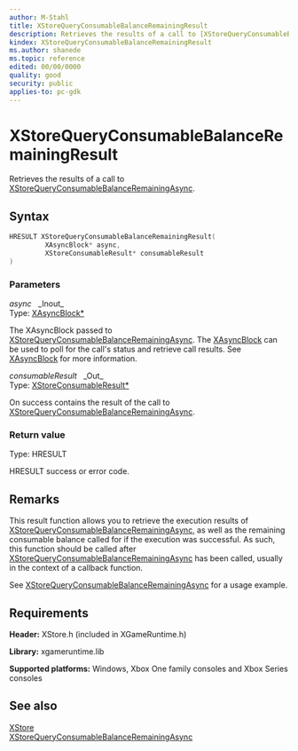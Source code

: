 ```yaml
---
author: M-Stahl
title: XStoreQueryConsumableBalanceRemainingResult
description: Retrieves the results of a call to [XStoreQueryConsumableBalanceRemainingAsync](xstorequeryconsumablebalanceremainingasync.md).
kindex: XStoreQueryConsumableBalanceRemainingResult
ms.author: shanede
ms.topic: reference
edited: 00/00/0000
quality: good
security: public
applies-to: pc-gdk
---
```


# XStoreQueryConsumableBalanceRemainingResult  
    
Retrieves the results of a call to [XStoreQueryConsumableBalanceRemainingAsync](xstorequeryconsumablebalanceremainingasync.md).  
  
## Syntax  
  
```cpp
HRESULT XStoreQueryConsumableBalanceRemainingResult(  
         XAsyncBlock* async,  
         XStoreConsumableResult* consumableResult  
)  
```  
  
### Parameters  
  
*async* &nbsp;&nbsp;\_Inout\_  
Type: [XAsyncBlock*](../../xasync/structs/xasyncblock.md)  
  
The XAsyncBlock passed to [XStoreQueryConsumableBalanceRemainingAsync](xstorequeryconsumablebalanceremainingasync.md). The [XAsyncBlock](../../xasync/structs/xasyncblock.md) can be used to poll for the call's status and retrieve call results. See [XAsyncBlock](../../xasync/structs/xasyncblock.md) for more information.   
  
*consumableResult* &nbsp;&nbsp;\_Out\_  
Type: [XStoreConsumableResult*](../structs/xstoreconsumableresult.md)  
  
On success contains the result of the call to [XStoreQueryConsumableBalanceRemainingAsync](xstorequeryconsumablebalanceremainingasync.md).  
  
### Return value
Type: HRESULT
  
HRESULT success or error code.    
  
## Remarks  
  
This result function allows you to retrieve the execution results of [XStoreQueryConsumableBalanceRemainingAsync](xstorequeryconsumablebalanceremainingasync.md), as well as the remaining consumable balance called for if the execution was successful. As such, this function should be called after [XStoreQueryConsumableBalanceRemainingAsync](xstorequeryconsumablebalanceremainingasync.md) has been called, usually in the context of a callback function.  
  
See [XStoreQueryConsumableBalanceRemainingAsync](xstorequeryconsumablebalanceremainingasync.md) for a usage example.  
  
## Requirements  
  
**Header:** XStore.h (included in XGameRuntime.h)
  
**Library:** xgameruntime.lib
  
**Supported platforms:** Windows, Xbox One family consoles and Xbox Series consoles  
  
## See also  
[XStore](../xstore_members.md)  
[XStoreQueryConsumableBalanceRemainingAsync](xstorequeryconsumablebalanceremainingasync.md)  